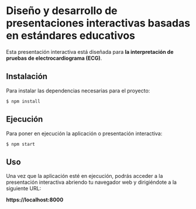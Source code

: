 # Diseño y desarrollo de presentaciones interactivas basadas en estándares educativos
Esta presentación interactiva está diseñada para __la interpretación de pruebas de electrocardiograma (ECG)__.

## Instalación

Para instalar las dependencias necesarias para el proyecto:

```
$ npm install
```

## Ejecución

Para poner en ejecución la aplicación o presentación interactiva:

```
$ npm start
```

## Uso
Una vez que la aplicación esté en ejecución, podrás acceder a la presentación interactiva abriendo tu navegador web y dirigiéndote a la siguiente URL:

__https://localhost:8000__